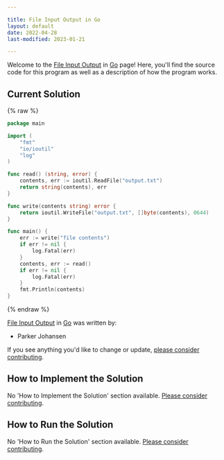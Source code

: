 ```yaml
---

title: File Input Output in Go
layout: default
date: 2022-04-28
last-modified: 2023-01-21

---
```


Welcome to the [File Input Output](https://sampleprograms.io/projects/file-input-output) in [Go](https://sampleprograms.io/languages/go) page! Here, you'll find the source code for this program as well as a description of how the program works.

## Current Solution

{% raw %}

```go
package main

import (
	"fmt"
	"io/ioutil"
	"log"
)

func read() (string, error) {
	contents, err := ioutil.ReadFile("output.txt")
	return string(contents), err
}

func write(contents string) error {
	return ioutil.WriteFile("output.txt", []byte(contents), 0644)
}

func main() {
	err := write("file contents")
	if err != nil {
		log.Fatal(err)
	}
	contents, err := read()
	if err != nil {
		log.Fatal(err)
	}
	fmt.Println(contents)
}
```

{% endraw %}

[File Input Output](https://sampleprograms.io/projects/file-input-output) in [Go](https://sampleprograms.io/languages/go) was written by:

- Parker Johansen

If you see anything you'd like to change or update, [please consider contributing](https://github.com/TheRenegadeCoder/sample-programs).

## How to Implement the Solution

No 'How to Implement the Solution' section available. [Please consider contributing](https://github.com/TheRenegadeCoder/sample-programs-website).

## How to Run the Solution

No 'How to Run the Solution' section available. [Please consider contributing](https://github.com/TheRenegadeCoder/sample-programs-website).